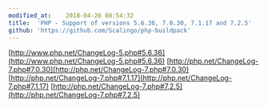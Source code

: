 ```yaml
---
modified_at:	2018-04-26 08:54:32
title:	'PHP - Support of versions 5.6.36, 7.0.30, 7.1.17 and 7.2.5'
github: 'https://github.com/Scalingo/php-buildpack'
---
```


[http://www.php.net/ChangeLog-5.php#5.6.36](http://www.php.net/ChangeLog-5.php#5.6.36)
[http://php.net/ChangeLog-7.php#7.0.30](http://php.net/ChangeLog-7.php#7.0.30)
[http://php.net/ChangeLog-7.php#7.1.17](http://php.net/ChangeLog-7.php#7.1.17)
[http://php.net/ChangeLog-7.php#7.2.5](http://php.net/ChangeLog-7.php#7.2.5)
